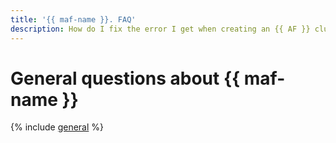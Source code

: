 ```yaml
---
title: '{{ maf-name }}. FAQ'
description: How do I fix the error I get when creating an {{ AF }} cluster? Find the answer to this and other questions in this article.
---
```


# General questions about {{ maf-name }}

{% include [general](../../_qa/managed-airflow/general.md) %}
